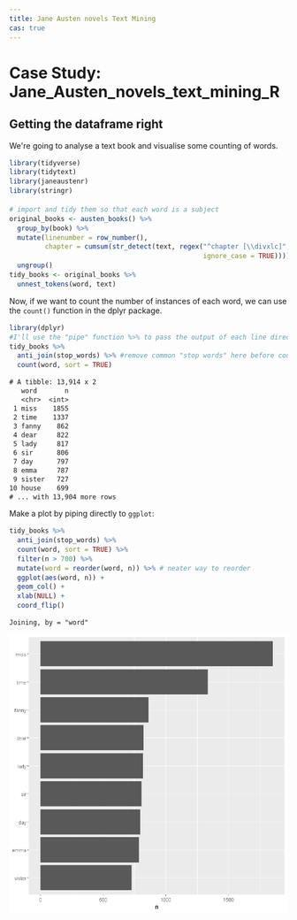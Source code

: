 ```yaml
---
title: Jane Austen novels Text Mining
cas: true
--- 
```


#  Case Study: Jane_Austen_novels_text_mining_R

## Getting the dataframe right

We're going to analyse a text book and visualise some counting of words.


```R
library(tidyverse)
library(tidytext)
library(janeaustenr)
library(stringr)

# import and tidy them so that each word is a subject
original_books <- austen_books() %>%
  group_by(book) %>%
  mutate(linenumber = row_number(),
         chapter = cumsum(str_detect(text, regex("^chapter [\\divxlc]",
                                                 ignore_case = TRUE)))) %>%
  ungroup()
tidy_books <- original_books %>%
  unnest_tokens(word, text)
```


Now, if we want to count the number of instances of each word, we can use the `count()` function in the dplyr package.


```R
library(dplyr)
#I'll use the "pipe" function %>% to pass the output of each line directly to the next
tidy_books %>% 
  anti_join(stop_words) %>% #remove common "stop words" here before counting
  count(word, sort = TRUE)
```

```    
# A tibble: 13,914 x 2
   word       n
   <chr>  <int>
 1 miss    1855
 2 time    1337
 3 fanny    862
 4 dear     822
 5 lady     817
 6 sir      806
 7 day      797
 8 emma     787
 9 sister   727
10 house    699
# ... with 13,904 more rows
```

Make a plot by piping directly to `ggplot`:


```R
tidy_books %>%
  anti_join(stop_words) %>%
  count(word, sort = TRUE) %>%
  filter(n > 700) %>%
  mutate(word = reorder(word, n)) %>% # neater way to reorder
  ggplot(aes(word, n)) +
  geom_col() +
  xlab(NULL) +
  coord_flip()
```

    Joining, by = "word"
    


![png](output_7_1.png)



